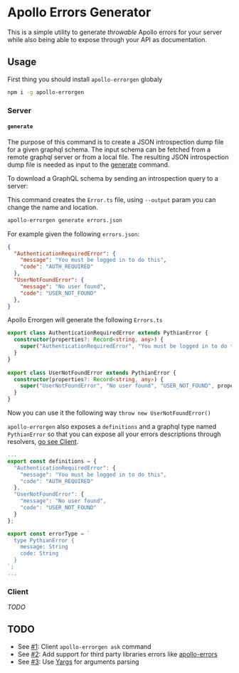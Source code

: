 # Apollo Errors Generator

This is a simple utility to generate *throwable* Apollo errors for your server while also being able to expose through your API as documentation.


## Usage
First thing you should install `apollo-errorgen` globaly

```sh
npm i -g apollo-errorgen
```

### Server
#### `generate`

The purpose of this command is to create a JSON introspection dump file for a given graphql schema. The input schema can be fetched from a remote graphql server or from a local file. The resulting JSON introspection dump file is needed as input to the [generate](#generate) command.

To download a GraphQL schema by sending an introspection query to a server:

This command creates the `Error.ts` file, using `--output` param you can change the name and location.

```sh
apollo-errorgen generate errors.json
````

For example given the following `errors.json`:

```json
{
  "AuthenticationRequiredError": {
    "message": "You must be logged in to do this",
    "code": "AUTH_REQUIRED"
  },
  "UserNotFoundError": {
    "message": "No user found",
    "code": "USER_NOT_FOUND"
  },
}
```

Apollo Errorgen will generate the following `Errors.ts`

```ts
export class AuthenticationRequiredError extends PythianError {
  constructor(properties?: Record<string, any>) {
    super("AuthenticationRequiredError", "You must be logged in to do this","AUTH_REQUIRED", properties);
  }
}
  
export class UserNotFoundError extends PythianError {
  constructor(properties?: Record<string, any>) {
    super("UserNotFoundError", "No user found", "USER_NOT_FOUND", properties);
  }
}
```

Now you can use it the following way `throw new UserNotFoundError()`

`apollo-errorgen` also exposes a `definitions` and a graphql type named `PythianError` so that you can expose all your errors descriptions through resolvers, [go see Client](###client).

```ts
...
export const definitions = {
  "AuthenticationRequiredError": {
    "message": "You must be logged in to do this",
    "code": "AUTH_REQUIRED"
  },
  "UserNotFoundError": {
    "message": "No user found",
    "code": "USER_NOT_FOUND"
  }
};

export const errorType = `
  type PythianError {
    message: String
    code: String
  }
`;
...
```

### Client
*TODO*

## TODO
* See [#1][i1]: Client `apollo-errorgen ask` command
* See [#2][i2]: Add support for third party libraries errors like [apollo-errors](https://github.com/thebigredgeek/apollo-errors)
* See [#3][i3]: Use [Yargs](https://github.com/yargs/yargs) for arguments parsing

[i1]: https://github.com/theGlenn/apollo-pythian/issues/1
[i2]: https://github.com/theGlenn/apollo-pythian/issues/2
[i3]: https://github.com/theGlenn/apollo-pythian/issues/3